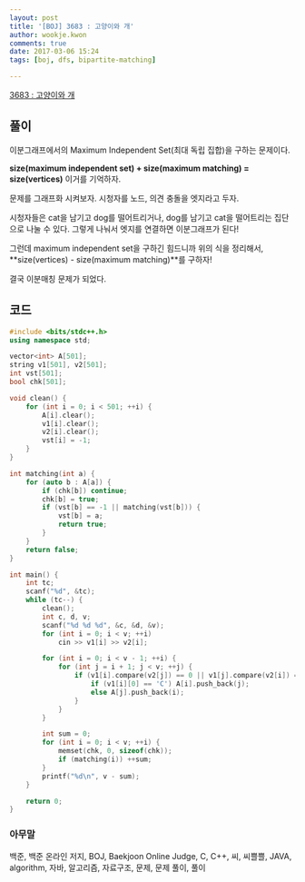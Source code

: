 ```yaml
---
layout: post
title: '[BOJ] 3683 : 고양이와 개'
author: wookje.kwon
comments: true
date: 2017-03-06 15:24
tags: [boj, dfs, bipartite-matching]

---
```


[3683 : 고양이와 개](https://www.acmicpc.net/problem/3683)

## 풀이

이분그래프에서의 Maximum Independent Set(최대 독립 집합)을 구하는 문제이다.  

**size(maximum independent set) + size(maximum matching) = size(vertices)** 이거를 기억하자.  

문제를 그래프화 시켜보자. 시청자를 노드, 의견 충돌을 엣지라고 두자.  

시청자들은 cat을 남기고 dog를 떨어트리거나, dog를 남기고 cat을 떨어트리는 집단으로 나눌 수 있다. 그렇게 나눠서 엣지를 연결하면 이분그래프가 된다!  

그런데 maximum independent set을 구하긴 힘드니까 위의 식을 정리해서, **size(vertices) - size(maximum matching)**를 구하자!  

결국 이분매칭 문제가 되었다.  

## 코드

```cpp
#include <bits/stdc++.h>
using namespace std;

vector<int> A[501];
string v1[501], v2[501];
int vst[501];
bool chk[501];

void clean() {
	for (int i = 0; i < 501; ++i) {
		A[i].clear();
		v1[i].clear();
		v2[i].clear();
		vst[i] = -1;
	}
}

int matching(int a) {
	for (auto b : A[a]) {
		if (chk[b]) continue;
		chk[b] = true;
		if (vst[b] == -1 || matching(vst[b])) {
			vst[b] = a;
			return true;
		}
	}
	return false;
}

int main() {
	int tc;
	scanf("%d", &tc);
	while (tc--) {
		clean();
		int c, d, v;
		scanf("%d %d %d", &c, &d, &v);
		for (int i = 0; i < v; ++i)
			cin >> v1[i] >> v2[i];

		for (int i = 0; i < v - 1; ++i) {
			for (int j = i + 1; j < v; ++j) {
				if (v1[i].compare(v2[j]) == 0 || v1[j].compare(v2[i]) == 0) {
					if (v1[i][0] == 'C') A[i].push_back(j);
					else A[j].push_back(i);
				}
			}
		}

		int sum = 0;
		for (int i = 0; i < v; ++i) {
			memset(chk, 0, sizeof(chk));
			if (matching(i)) ++sum;
		}
		printf("%d\n", v - sum);
	}

	return 0;
}
```

### 아무말  
백준, 백준 온라인 저지, BOJ, Baekjoon Online Judge, C, C++, 씨, 씨쁠쁠, JAVA, algorithm, 자바, 알고리즘, 자료구조, 문제, 문제 풀이, 풀이